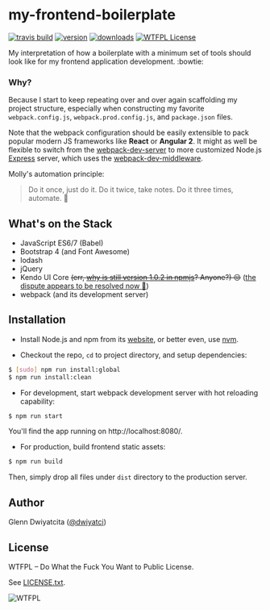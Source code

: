 # my-frontend-boilerplate

[![travis build](https://img.shields.io/travis/dwiyatci/web-frontend-boilerplate.svg)](https://travis-ci.org/dwiyatci/web-frontend-boilerplate)
[![version](https://img.shields.io/npm/v/web-frontend-boilerplate.svg)](https://www.npmjs.com/package/web-frontend-boilerplate)
[![downloads](https://img.shields.io/npm/dt/web-frontend-boilerplate.svg)](https://npm-stat.com/charts.html?package=web-frontend-boilerplate)
[![WTFPL License](https://img.shields.io/badge/license-WTFPL-red.svg)](LICENSE.txt)

My interpretation of how a boilerplate with a minimum set of tools 
should look like for my frontend application development. :bowtie:

### Why?
Because I start to keep repeating over and over again scaffolding my 
project structure, especially when constructing my favorite 
`webpack.config.js`, `webpack.prod.config.js`, and `package.json` files. 

Note that the webpack configuration should be easily extensible to pack 
popular modern JS frameworks like **React** or **Angular 2**. It might as 
well be flexible to switch from the [webpack-dev-server](http://webpack.github.io/docs/webpack-dev-server.html) 
to more customized Node.js [Express](http://expressjs.com/) server, 
which uses the [webpack-dev-middleware](http://webpack.github.io/docs/webpack-dev-middleware.html).

Molly's automation principle:
> Do it once, just do it. Do it twice, take notes. Do it three times, automate. :raising_hand:

## What's on the Stack
* JavaScript ES6/7 (Babel)
* Bootstrap 4 (and Font Awesome)
* lodash
* jQuery
* Kendo UI Core ~~(err, [why is still version 1.0.2 in npmjs](https://www.npmjs.com/package/kendo-ui-core)? Anyone?) :pensive:~~ ([the dispute appears to be resolved now :dancers:](https://github.com/telerik/kendo-ui-core/issues/1666))
* webpack (and its development server)

## Installation
* Install Node.js and npm from its [website](https://nodejs.org), or better even, use [nvm](https://github.com/creationix/nvm).

* Checkout the repo, `cd` to project directory, and setup dependencies:
```bash
$ [sudo] npm run install:global
$ npm run install:clean
```

* For development, start webpack development server with hot reloading capability:
```bash
$ npm run start
```
You'll find the app running on http://localhost:8080/.

* For production, build frontend static assets:
```bash
$ npm run build
```
Then, simply drop all files under `dist` directory to the production server.

## Author
Glenn Dwiyatcita ([@dwiyatci](http://tiny.cc/dwiyatci))

## License
WTFPL – Do What the Fuck You Want to Public License.

See [LICENSE.txt](LICENSE.txt). 

![WTFPL](http://www.wtfpl.net/wp-content/uploads/2012/12/wtfpl-badge-1.png)
